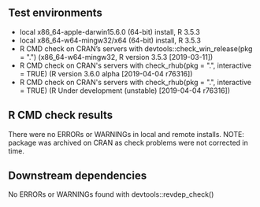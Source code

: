 ## Test environments
* local x86_64-apple-darwin15.6.0 (64-bit) install, R 3.5.3
* local x86_64-w64-mingw32/x64 (64-bit) install, R 3.5.3
* R CMD check on CRAN’s servers with devtools::check_win_release(pkg = ".") (x86_64-w64-mingw32, R version 3.5.3 [2019-03-11])
* R CMD check on CRAN's servers with check_rhub(pkg = ".", interactive = TRUE) (R version 3.6.0 alpha [2019-04-04 r76316])
* R CMD check on CRAN's servers with check_rhub(pkg = ".", interactive = TRUE) (R Under development (unstable) [2019-04-04 r76316])

## R CMD check results
There were no ERRORs or WARNINGs in local and remote installs.
NOTE: package was archived on CRAN as check problems were not corrected in time.

## Downstream dependencies
No ERRORs or WARNINGs found with devtools::revdep_check()

